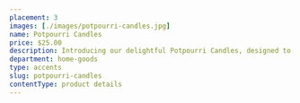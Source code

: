 ```yaml
---
placement: 3
images: [./images/potpourri-candles.jpg]
name: Potpourri Candles
price: $25.00
description: Introducing our delightful Potpourri Candles, designed to bring the sweet and comforting scents of nature into your home. Handcrafted with love and care, these candles are made with natural ingredients that create a subtle and long-lasting aroma.
department: home-goods
type: accents
slug: potpourri-candles
contentType: product details
---
```

